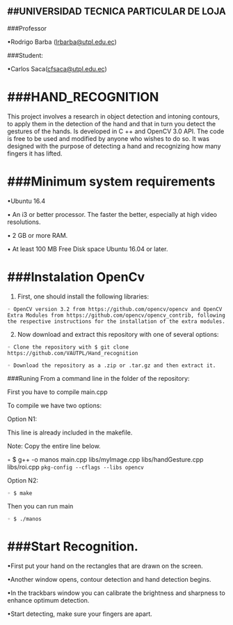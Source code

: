 ##UNIVERSIDAD TECNICA PARTICULAR DE LOJA
--------------
###Professor

•Rodrigo Barba (lrbarba@utpl.edu.ec)

###Student:

•Carlos Saca(cfsaca@utpl.edu.ec)


###HAND_RECOGNITION
====================
This project involves a research in object detection and intoning contours, to apply them in the detection of the hand and that in turn you detect the gestures of the hands. Is developed in C ++ and OpenCV 3.0 API. The code is free to be used and modified by anyone who wishes to do so. It was designed with the purpose of detecting a hand and recognizing how many fingers it has lifted.


###Minimum system requirements
====================
•Ubuntu 16.4

• An i3 or better processor. The faster the better, especially at high video resolutions.

• 2 GB or more RAM.

• At least 100 MB Free Disk space Ubuntu 16.04 or later.

###Instalation OpenCv
====================
1.  First, one should install the following libraries:

`◦ OpenCV version 3.2 from https://github.com/opencv/opencv and OpenCV Extra Modules from https://github.com/opencv/opencv_contrib, following the respective instructions for the installation of the extra modules.`

2.  Now download and extract this repository with one of several options:

`◦ Clone the repository with $ git clone https://github.com/VAUTPL/Hand_recognition`

`◦ Download the repository as a .zip or .tar.gz and then extract it.`

###Runing
From a command line in the folder of the repository:

First you have to compile main.cpp


To compile we have two options:

Option N1:

This line is already included in the makefile.

Note: Copy the entire line below.

◦ $  g++ -o manos main.cpp libs/myImage.cpp libs/handGesture.cpp libs/roi.cpp `pkg-config --cflags --libs opencv`

Option N2:

`◦ $ make`


Then you can run main

`◦ $ ./manos`

###Start Recognition.
====================
•First put your hand on the rectangles that are drawn on the screen.

•Another window opens, contour detection and hand detection begins.

•In the trackbars window you can calibrate the brightness and sharpness to enhance optimum detection.

•Start detecting, make sure your fingers are apart.


